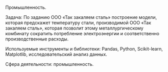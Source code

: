Промышленность.

Задача:
По заданию ООО «Так закаляем сталь» построение модели, которая предскажет температуру стали, производимой ООО «Так закаляем сталь», которая позволит этому металлургическому комбинату сократить потребление электроэнергии и соответственно производственные расходы.


Используемые инструменты и библиотеки:
Pandas, Python, Scikit-learn, Matplotlib, исследовательский анализ данных.

Сфера деятельности:
промышленность.
